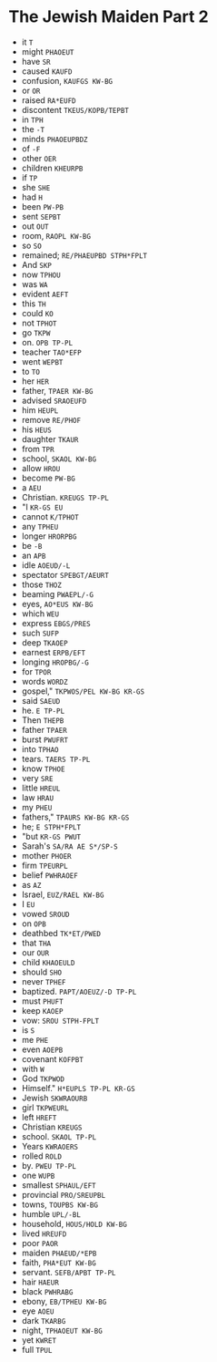 # The Jewish Maiden Part 2

* it `T`
* might `PHAOEUT`
* have `SR`
* caused `KAUFD`
* confusion, `KAUFGS KW-BG`
* or `OR`
* raised `RA*EUFD`
* discontent `TKEUS/KOPB/TEPBT`
* in `TPH`
* the `-T`
* minds `PHAOEUPBDZ`
* of `-F`
* other `OER`
* children `KHEURPB`
* if `TP`
* she `SHE`
* had `H`
* been `PW-PB`
* sent `SEPBT`
* out `OUT`
* room, `RAOPL KW-BG`
* so `SO`
* remained; `RE/PHAEUPBD STPH*FPLT`
* And `SKP`
* now `TPHOU`
* was `WA`
* evident `AEFT`
* this `TH`
* could `KO`
* not `TPHOT`
* go `TKPW`
* on. `OPB TP-PL`
* teacher `TAO*EFP`
* went `WEPBT`
* to `TO`
* her `HER`
* father, `TPAER KW-BG`
* advised `SRAOEUFD`
* him `HEUPL`
* remove `RE/PHOF`
* his `HEUS`
* daughter `TKAUR`
* from `TPR`
* school, `SKAOL KW-BG`
* allow `HROU`
* become `PW-BG`
* a `AEU`
* Christian. `KREUGS TP-PL`
* "I `KR-GS EU`
* cannot `K/TPHOT`
* any `TPHEU`
* longer `HRORPBG`
* be `-B`
* an `APB`
* idle `AOEUD/-L`
* spectator `SPEBGT/AEURT`
* those `THOZ`
* beaming `PWAEPL/-G`
* eyes, `AO*EUS KW-BG`
* which `WEU`
* express `EBGS/PRES`
* such `SUFP`
* deep `TKAOEP`
* earnest `ERPB/EFT`
* longing `HROPBG/-G`
* for `TPOR`
* words `WORDZ`
* gospel," `TKPWOS/PEL KW-BG KR-GS`
* said `SAEUD`
* he. `E TP-PL`
* Then `THEPB`
* father `TPAER`
* burst `PWUFRT`
* into `TPHAO`
* tears. `TAERS TP-PL`
* know `TPHOE`
* very `SRE`
* little `HREUL`
* law `HRAU`
* my `PHEU`
* fathers," `TPAURS KW-BG KR-GS`
* he; `E STPH*FPLT`
* "but `KR-GS PWUT`
* Sarah's `SA/RA AE S*/SP-S`
* mother `PHOER`
* firm `TPEURPL`
* belief `PWHRAOEF`
* as `AZ`
* Israel, `EUZ/RAEL KW-BG`
* I `EU`
* vowed `SROUD`
* on `OPB`
* deathbed `TK*ET/PWED`
* that `THA`
* our `OUR`
* child `KHAOEULD`
* should `SHO`
* never `TPHEF`
* baptized. `PAPT/AOEUZ/-D TP-PL`
* must `PHUFT`
* keep `KAOEP`
* vow: `SROU STPH-FPLT`
* is `S`
* me `PHE`
* even `AOEPB`
* covenant `KOFPBT`
* with `W`
* God `TKPWOD`
* Himself." `H*EUPLS TP-PL KR-GS`
* Jewish `SKWRAOURB`
* girl `TKPWEURL`
* left `HREFT`
* Christian `KREUGS`
* school. `SKAOL TP-PL`
* Years `KWRAOERS`
* rolled `ROLD`
* by. `PWEU TP-PL`
* one `WUPB`
* smallest `SPHAUL/EFT`
* provincial `PRO/SREUPBL`
* towns, `TOUPBS KW-BG`
* humble `UPL/-BL`
* household, `HOUS/HOLD KW-BG`
* lived `HREUFD`
* poor `PAOR`
* maiden `PHAEUD/*EPB`
* faith, `PHA*EUT KW-BG`
* servant. `SEFB/APBT TP-PL`
* hair `HAEUR`
* black `PWHRABG`
* ebony, `EB/TPHEU KW-BG`
* eye `AOEU`
* dark `TKARBG`
* night, `TPHAOEUT KW-BG`
* yet `KWRET`
* full `TPUL`
